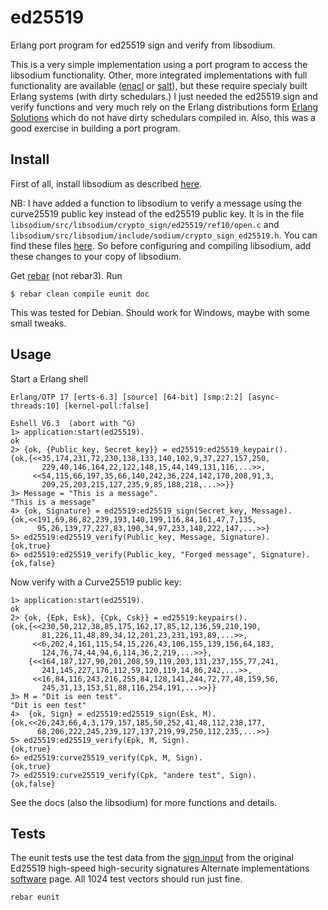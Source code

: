 # ed25519
Erlang port program for ed25519 sign and verify from libsodium.

This is a very simple implementation using a port program to access the libsodium functionality. Other, more integrated implementations with full functionality are available ([enacl](https://github.com/jlouis/enacl) or [salt](https://github.com/freza/salt)), but these require specialy built Erlang systems (with dirty schedulars.) I just needed the ed25519 sign and verify functions and very much rely on the Erlang distributions form [Erlang Solutions](https://www.erlang-solutions.com/downloads) which do not have dirty schedulars compiled in. Also, this was a good exercise in building a port program.

## Install
First of all, install libsodium as described [here](http://doc.libsodium.org/installation/README.html).

NB: I have added a function to libsodium to verify a message using the curve25519 public key instead of the ed25519 public key. It is in the file `libsodium/src/libsodium/crypto_sign/ed25519/ref10/open.c` and `libsodium/src/libsodium/include/sodium/crypto_sign_ed25519.h`. You can find these files [here](https://github.com/schnef/libsodium). So before configuring and compiling libsodium, add these changes to your copy of libsodium.

Get [rebar](https://github.com/rebar/rebar/wiki) (not rebar3). 
Run
```
$ rebar clean compile eunit doc
```
This was tested for Debian. Should work for Windows, maybe with some small tweaks.

## Usage
Start a Erlang shell
```
Erlang/OTP 17 [erts-6.3] [source] [64-bit] [smp:2:2] [async-threads:10] [kernel-poll:false]

Eshell V6.3  (abort with ^G)
1> application:start(ed25519).
ok
2> {ok, {Public_key, Secret_key}} = ed25519:ed25519_keypair().
{ok,{<<35,174,231,72,230,138,133,140,102,9,37,227,157,250,
       229,40,146,164,22,122,148,15,44,149,131,116,...>>,
     <<54,115,66,197,35,66,140,242,36,224,142,170,208,91,3,
       209,25,203,215,127,235,9,85,188,218,...>>}}
3> Message = "This is a message".                             
"This is a message"
4> {ok, Signature} = ed25519:ed25519_sign(Secret_key, Message).
{ok,<<191,69,86,82,239,193,140,199,116,84,161,47,7,135,
      95,26,139,77,227,83,190,34,97,233,148,222,147,...>>}
5> ed25519:ed25519_verify(Public_key, Message, Signature).
{ok,true}
6> ed25519:ed25519_verify(Public_key, "Forged message", Signature).
{ok,false}
```
Now verify with a Curve25519 public key:
```
1> application:start(ed25519).
ok
2> {ok, {Epk, Esk}, {Cpk, Csk}} = ed25519:keypairs().
{ok,{<<230,50,212,38,85,175,162,17,85,12,136,59,210,190,
       81,226,11,48,89,34,12,201,23,231,193,89,...>>,
     <<6,202,4,161,115,54,15,226,43,106,155,139,156,64,183,
       124,76,74,44,94,6,114,36,2,219,...>>},
    {<<164,187,127,90,201,208,59,119,203,131,237,155,77,241,
       241,145,227,176,112,59,120,119,14,86,242,...>>,
     <<16,84,116,243,216,255,84,128,141,244,72,77,48,159,56,
       245,31,13,153,51,88,116,254,191,...>>}}
3> M = "Dit is een test".
"Dit is een test"
4>  {ok, Sign} = ed25519:ed25519_sign(Esk, M).
{ok,<<26,243,66,4,3,179,157,185,50,252,41,48,112,238,177,
      68,206,222,245,239,127,137,219,99,250,112,235,...>>}
5> ed25519:ed25519_verify(Epk, M, Sign).
{ok,true}
6> ed25519:curve25519_verify(Cpk, M, Sign).
{ok,true}
7> ed25519:curve25519_verify(Cpk, "andere test", Sign).
{ok,false}
```
See the docs (also the libsodium) for more functions and details. 

## Tests
The eunit tests use the test data from the [sign.input](http://ed25519.cr.yp.to/python/sign.input) from the original Ed25519 high-speed high-security signatures Alternate implementations [software](http://ed25519.cr.yp.to/software.html) page. All 1024 test vectors should run just fine.
```
rebar eunit
```